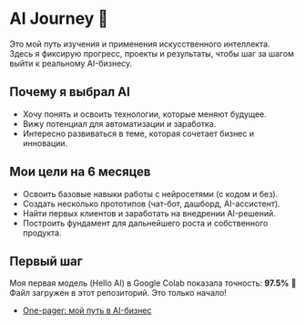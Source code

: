 # AI Journey 🚀

Это мой путь изучения и применения искусственного интеллекта.  
Здесь я фиксирую прогресс, проекты и результаты, чтобы шаг за шагом выйти к реальному AI-бизнесу.

## Почему я выбрал AI
- Хочу понять и освоить технологии, которые меняют будущее.  
- Вижу потенциал для автоматизации и заработка.  
- Интересно развиваться в теме, которая сочетает бизнес и инновации.  

## Мои цели на 6 месяцев
- Освоить базовые навыки работы с нейросетями (с кодом и без).  
- Создать несколько прототипов (чат-бот, дашборд, AI-ассистент).  
- Найти первых клиентов и заработать на внедрении AI-решений.  
- Построить фундамент для дальнейшего роста и собственного продукта.  

## Первый шаг
Моя первая модель (Hello AI) в Google Colab показала точность: **97.5%** 🎉  
Файл загружен в этот репозиторий. Это только начало!

- [One-pager: мой путь в AI-бизнес](one-pager.md)
